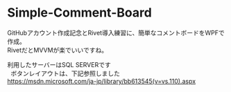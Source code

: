 # Simple-Comment-Board
GitHubアカウント作成記念とRivet導入練習に、簡単なコメントボードをWPFで作成。  
RivetだとMVVMが楽でいいですね。  
  
利用したサーバーはSQL SERVERです  
  
ボタンレイアウトは、下記参照しました  
https://msdn.microsoft.com/ja-jp/library/bb613545(v=vs.110).aspx
